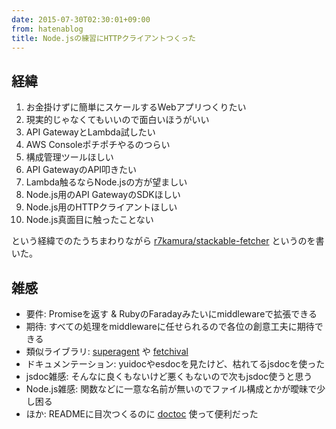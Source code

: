 ```yaml
---
date: 2015-07-30T02:30:01+09:00
from: hatenablog
title: Node.jsの練習にHTTPクライアントつくった
---
```


<h2>経緯</h2>

<ol>
<li>お金掛けずに簡単にスケールするWebアプリつくりたい</li>
<li>現実的じゃなくてもいいので面白いほうがいい</li>
<li>API GatewayとLambda試したい</li>
<li>AWS Consoleポチポチやるのつらい</li>
<li>構成管理ツールほしい</li>
<li>API GatewayのAPI叩きたい</li>
<li>Lambda触るならNode.jsの方が望ましい</li>
<li>Node.js用のAPI GatewayのSDKほしい</li>
<li>Node.js用のHTTPクライアントほしい</li>
<li>Node.js真面目に触ったことない</li>
</ol>


<p>という経緯でのたうちまわりながら <a href="https://github.com/r7kamura/stackable-fetcher">r7kamura/stackable-fetcher</a> というのを書いた。</p>

<h2>雑感</h2>

<ul>
<li>要件: Promiseを返す &amp; RubyのFaradayみたいにmiddlewareで拡張できる</li>
<li>期待: すべての処理をmiddlewareに任せられるので各位の創意工夫に期待できる</li>
<li>類似ライブラリ: <a href="https://github.com/visionmedia/superagent">superagent</a> や <a href="https://github.com/typicode/fetchival">fetchival</a>
</li>
<li>ドキュメンテーション: yuidocやesdocを見たけど、枯れてるjsdocを使った</li>
<li>jsdoc雑感: そんなに良くもないけど悪くもないので次もjsdoc使うと思う</li>
<li>Node.js雑感: 関数などに一意な名前が無いのでファイル構成とかが曖昧で少し困る</li>
<li>ほか: READMEに目次つくるのに <a href="https://github.com/thlorenz/doctoc">doctoc</a> 使って便利だった</li>
</ul>


